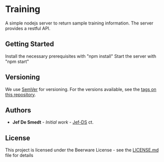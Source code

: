 # Training

A simple nodejs server to return sample training information. The server provides a restful API.

## Getting Started

Install the necessary prerequisites with "npm install"
Start the server with "npm start"


## Versioning

We use [SemVer](http://semver.org/) for versioning. For the versions available, see the [tags on this repository](https://github.com/your/project/tags). 

## Authors

* **Jef De Smedt** - *Initial work* - [Jef-DS](https://github.com/Jef-DS)
ct.

## License

This project is licensed under the Beerware License - see the [LICENSE.md](LICENSE.md) file for details